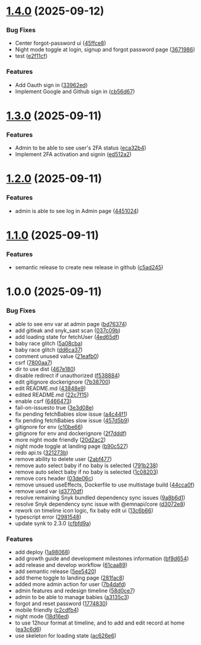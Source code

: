 # [1.4.0](https://github.com/zhengjie-ng/babypal-frontend/compare/v1.3.0...v1.4.0) (2025-09-12)


### Bug Fixes

* Center forgot-password ui ([45ffce8](https://github.com/zhengjie-ng/babypal-frontend/commit/45ffce80bfe627237afa3d89b09310a2fe6cd0c0))
* Night mode toggle at login, signup and forgot password page ([3671986](https://github.com/zhengjie-ng/babypal-frontend/commit/3671986ca416ca03d89b40ce8f50f69ac88ac8b4))
* test ([e2f11cf](https://github.com/zhengjie-ng/babypal-frontend/commit/e2f11cf25dfa3ac4a339e2811754f965cf1b2e5c))


### Features

* Add Oauth sign in ([33962ed](https://github.com/zhengjie-ng/babypal-frontend/commit/33962ed5840bd2a1b8450045d704252d02044402))
* Implement Google and Github sign in ([cb56d67](https://github.com/zhengjie-ng/babypal-frontend/commit/cb56d67da4d0e27f71bfb7b55f0c19840472c750))

# [1.3.0](https://github.com/zhengjie-ng/babypal-frontend/compare/v1.2.0...v1.3.0) (2025-09-11)


### Features

* Admin to be able to see user's 2FA status ([eca32b4](https://github.com/zhengjie-ng/babypal-frontend/commit/eca32b417631e91b0ac2b50669d5d0ec0c0b97d1))
* Implement 2FA activation and signin ([ed512a2](https://github.com/zhengjie-ng/babypal-frontend/commit/ed512a21125c77749fa2affbbf5605ac6185646b))

# [1.2.0](https://github.com/zhengjie-ng/babypal-frontend/compare/v1.1.0...v1.2.0) (2025-09-11)


### Features

* admin is able to see log in Admin page ([4451024](https://github.com/zhengjie-ng/babypal-frontend/commit/4451024b7defb0abb8b9d3ec4af84df8dc27b276))

# [1.1.0](https://github.com/zhengjie-ng/babypal-frontend/compare/v1.0.0...v1.1.0) (2025-09-11)


### Features

* semantic release to create new release in github ([c5ad245](https://github.com/zhengjie-ng/babypal-frontend/commit/c5ad2452cf5dcb991dc6258e7276a691487cc19c))

# 1.0.0 (2025-09-11)


### Bug Fixes

* able to see env var at admin page ([bd76374](https://github.com/zhengjie-ng/babypal-frontend/commit/bd763746fa742f39e6da0b0c66eb54c41848e354))
* add gitleak and snyk_sast scan ([037c09b](https://github.com/zhengjie-ng/babypal-frontend/commit/037c09bd19b7e375afc136e398396b665c7db03c))
* add loading state for fetchUser ([4ed65df](https://github.com/zhengjie-ng/babypal-frontend/commit/4ed65df913583ea7a5593543a0ea1ea8139763ee))
* baby race glitch ([5a08cba](https://github.com/zhengjie-ng/babypal-frontend/commit/5a08cbaa14e5906561e9d5565a980f9fc0715ca8))
* baby race glitch ([dd6ca37](https://github.com/zhengjie-ng/babypal-frontend/commit/dd6ca378a1262887a4ac8d53d5165bc2a546ec77))
* comment unused value ([21eafb0](https://github.com/zhengjie-ng/babypal-frontend/commit/21eafb035fde3f18a01783df6ec5e186fec1364d))
* csrf ([7800aa7](https://github.com/zhengjie-ng/babypal-frontend/commit/7800aa73b6b7454f22425d6c4b795bfba70bb3eb))
* dir to use dist ([467e180](https://github.com/zhengjie-ng/babypal-frontend/commit/467e180b57ccdbd14d9f91f872622c4d4cd4695d))
* disable redirect if unauthorized ([f538884](https://github.com/zhengjie-ng/babypal-frontend/commit/f538884ae54cb6c82bb60eb9cbfcf17709cde289))
* edit gitignore dockerignore ([7b38700](https://github.com/zhengjie-ng/babypal-frontend/commit/7b38700f022b3f6363c653a19043c1a9045fa183))
* edit README.md ([43848e9](https://github.com/zhengjie-ng/babypal-frontend/commit/43848e938896b38b470da9d621f4a348dda7f4a3))
* edited README.md ([22c7f15](https://github.com/zhengjie-ng/babypal-frontend/commit/22c7f15727af99ab2dccfac2a41257c23ceb1126))
* enable csrf ([6466473](https://github.com/zhengjie-ng/babypal-frontend/commit/6466473f28d089b56a040eacdd21b3d8900751cc))
* fail-on-issuesto true ([3e3d08e](https://github.com/zhengjie-ng/babypal-frontend/commit/3e3d08e27f71dffef94010a7ac17c8a31f4f2a58))
* fix pending fetchBabies slow issue ([a4c44f1](https://github.com/zhengjie-ng/babypal-frontend/commit/a4c44f1f127caec1fbb7fd76145b95d019bad188))
* fix pending fetchBabies slow issue ([457d5b9](https://github.com/zhengjie-ng/babypal-frontend/commit/457d5b95398d12f4198243575afda2605ead9832))
* gitignore for env ([c10be66](https://github.com/zhengjie-ng/babypal-frontend/commit/c10be66f4739a085b698c9030b60814a30774957))
* gitignore for env and dockerignore ([2f7dddf](https://github.com/zhengjie-ng/babypal-frontend/commit/2f7dddf2cd15e51e293bdf1612b2984b1cd8c98c))
* more night mode friendly ([20d2ac2](https://github.com/zhengjie-ng/babypal-frontend/commit/20d2ac266d359c41695b5becd33d4145660bcb33))
* night mode toggle at landing page ([b90c527](https://github.com/zhengjie-ng/babypal-frontend/commit/b90c527b3fb6c0ee883a8f7d45d03cece8341b83))
* redo api.ts ([321273b](https://github.com/zhengjie-ng/babypal-frontend/commit/321273bfe6b0bb260ca88f46f8e772b6273fcb9f))
* remove ability to delete user ([2abf477](https://github.com/zhengjie-ng/babypal-frontend/commit/2abf4775571457dbe8694033edaca1f986445ea0))
* remove auto select baby if no baby is selected ([791b238](https://github.com/zhengjie-ng/babypal-frontend/commit/791b238bf6b605fb3f3b37c6276395184feac054))
* remove auto select baby if no baby is selected ([1c08203](https://github.com/zhengjie-ng/babypal-frontend/commit/1c0820341e36658dc554ac81523b9b35e6ae6c42))
* remove cors header ([03de06c](https://github.com/zhengjie-ng/babypal-frontend/commit/03de06cbd4cdfabca4f5a52f5c331e85ad65873d))
* remove unsued useEffects, Dockerfile to use multistage build ([44cca0f](https://github.com/zhengjie-ng/babypal-frontend/commit/44cca0f4d11bf0cb37ae06c73598f49b3b6a5f01))
* remove used var ([d3770df](https://github.com/zhengjie-ng/babypal-frontend/commit/d3770df24dec4421d15064979793935837bf558d))
* resolve remaining Snyk bundled dependency sync issues ([9a8b6d1](https://github.com/zhengjie-ng/babypal-frontend/commit/9a8b6d18bb9a9583879d34f8444423b8f848ef3e))
* resolve Snyk dependency sync issue with @emnapi/core ([d3072e8](https://github.com/zhengjie-ng/babypal-frontend/commit/d3072e83d6f9b2a282cb376ef861101997fa2dc2))
* rework on timeline icon logic, fix baby edit ui ([13c6b66](https://github.com/zhengjie-ng/babypal-frontend/commit/13c6b662b44adc9062db3a3ed200657accff1acd))
* typescript error ([2981548](https://github.com/zhengjie-ng/babypal-frontend/commit/2981548439b5d6a7a89efc5354767656b61376da))
* update synk to 2.3.0 ([cfbfd9a](https://github.com/zhengjie-ng/babypal-frontend/commit/cfbfd9a0fddaa7fc8ef5771daf32dc04c1f694cb))


### Features

* add deploy ([1a98068](https://github.com/zhengjie-ng/babypal-frontend/commit/1a98068e935beec08431e814429760240f07db2b))
* add growth guide and development milestones information ([bf8d654](https://github.com/zhengjie-ng/babypal-frontend/commit/bf8d6546e9d1dce5165a8ee057a106e3c76e0774))
* add release and develop workflow ([61caa89](https://github.com/zhengjie-ng/babypal-frontend/commit/61caa89a16ef32357f86b16ef9214e157b02b9b8))
* add semantic release ([5ee5420](https://github.com/zhengjie-ng/babypal-frontend/commit/5ee5420b6064bd3cdb7873562ad07e74c84f013e))
* add theme toggle to landing page ([281fac8](https://github.com/zhengjie-ng/babypal-frontend/commit/281fac87c6f5b6de326bf710764b2848c80ed930))
* added more admin action for user ([7b4dafd](https://github.com/zhengjie-ng/babypal-frontend/commit/7b4dafd064e49f30a6501a2f8b749144a1d27db0))
* admin features and redesign timeline ([58d0ce7](https://github.com/zhengjie-ng/babypal-frontend/commit/58d0ce715f44aa29d2be7e22cc91ac7ed5e8cd69))
* admin to be able to manage babies ([a3135c3](https://github.com/zhengjie-ng/babypal-frontend/commit/a3135c3f5389990e75936698bfd809b4ef4d0828))
* forgot and reset password ([1774830](https://github.com/zhengjie-ng/babypal-frontend/commit/1774830d2d8227c13393827b0641c342f339ebca))
* mobile friendly ([c2cdfb4](https://github.com/zhengjie-ng/babypal-frontend/commit/c2cdfb4db003064f8d3e5c2338a98013acb0d990))
* night mode ([18d16ed](https://github.com/zhengjie-ng/babypal-frontend/commit/18d16eda4bf07cca06f5084c83fe2c7778c6bbeb))
* to use 12hour format at timeline, and to add and edit record at home ([ea3c6d6](https://github.com/zhengjie-ng/babypal-frontend/commit/ea3c6d64d5fdfa1a74cfc3c1f85c7b3ee730b4c1))
* use skeleton for loading state ([ac626e6](https://github.com/zhengjie-ng/babypal-frontend/commit/ac626e6b126c15178d28de495cc8c63d28d9ecca))
